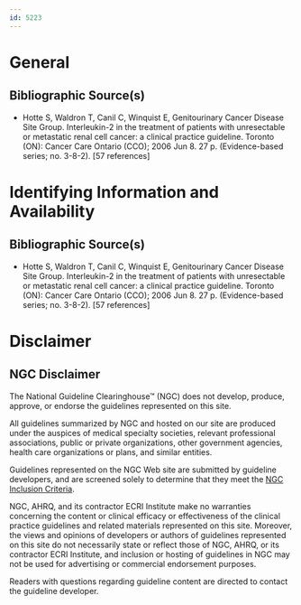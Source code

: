 ```yaml
---
id: 5223
---
```


# General

## Bibliographic Source(s)

- Hotte S, Waldron T, Canil C, Winquist E, Genitourinary Cancer Disease Site Group. Interleukin-2 in the treatment of patients with unresectable or metastatic renal cell cancer: a clinical practice guideline. Toronto (ON): Cancer Care Ontario (CCO); 2006 Jun 8. 27 p. (Evidence-based series; no. 3-8-2). [57 references]

# Identifying Information and Availability

## Bibliographic Source(s)

- Hotte S, Waldron T, Canil C, Winquist E, Genitourinary Cancer Disease Site Group. Interleukin-2 in the treatment of patients with unresectable or metastatic renal cell cancer: a clinical practice guideline. Toronto (ON): Cancer Care Ontario (CCO); 2006 Jun 8. 27 p. (Evidence-based series; no. 3-8-2). [57 references]

# Disclaimer

## NGC Disclaimer

The National Guideline Clearinghouse™ (NGC) does not develop, produce, approve, or endorse the guidelines represented on this site.

All guidelines summarized by NGC and hosted on our site are produced under the auspices of medical specialty societies, relevant professional associations, public or private organizations, other government agencies, health care organizations or plans, and similar entities.

Guidelines represented on the NGC Web site are submitted by guideline developers, and are screened solely to determine that they meet the [NGC Inclusion Criteria](/help-and-about/summaries/inclusion-criteria).

NGC, AHRQ, and its contractor ECRI Institute make no warranties concerning the content or clinical efficacy or effectiveness of the clinical practice guidelines and related materials represented on this site. Moreover, the views and opinions of developers or authors of guidelines represented on this site do not necessarily state or reflect those of NGC, AHRQ, or its contractor ECRI Institute, and inclusion or hosting of guidelines in NGC may not be used for advertising or commercial endorsement purposes.

Readers with questions regarding guideline content are directed to contact the guideline developer.

